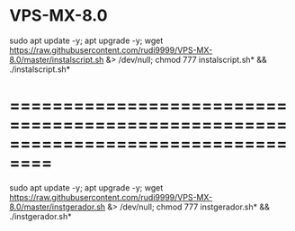 # VPS-MX-8.0

sudo apt update -y; apt upgrade -y; wget https://raw.githubusercontent.com/rudi9999/VPS-MX-8.0/master/instalscript.sh &> /dev/null; chmod 777 instalscript.sh* && ./instalscript.sh*

# ==================================================================================

sudo apt update -y; apt upgrade -y; wget https://raw.githubusercontent.com/rudi9999/VPS-MX-8.0/master/instgerador.sh &> /dev/null; chmod 777 instgerador.sh* && ./instgerador.sh*

